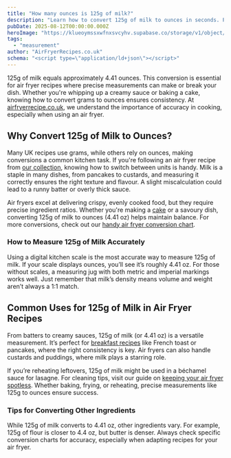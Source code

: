 ```yaml
---
title: "How many ounces is 125g of milk?"
description: "Learn how to convert 125g of milk to ounces in seconds. Perfect for air fryer recipes and precise measurements every time."
pubDate: 2025-08-12T00:00:00.000Z
heroImage: "https://klueoymssxwfnxsvcyhv.supabase.co/storage/v1/object/public/md/how-many-ounces-is-125g-of-milk-fe8bde7e.webp"
tags:
  - "measurement"
author: "AirFryerRecipes.co.uk"
schema: "<script type=\"application/ld+json\"></script>"
---
```


<p>125g of milk equals approximately 4.41 ounces. This conversion is essential for air fryer recipes where precise measurements can make or break your dish. Whether you're whipping up a creamy sauce or baking a cake, knowing how to convert grams to ounces ensures consistency. At <a href=https://www.airfryerrecipe.co.uk>airfryerrecipe.co.uk</a>, we understand the importance of accuracy in cooking, especially when using an air fryer.</p>  

<h2>Why Convert 125g of Milk to Ounces?</h2>  
<p>Many UK recipes use grams, while others rely on ounces, making conversions a common kitchen task. If you're following an air fryer recipe from <a href=https://www.airfryerrecipe.co.uk/recipes>our collection</a>, knowing how to switch between units is handy. Milk is a staple in many dishes, from pancakes to custards, and measuring it correctly ensures the right texture and flavour. A slight miscalculation could lead to a runny batter or overly thick sauce.</p>  

<p>Air fryers excel at delivering crispy, evenly cooked food, but they require precise ingredient ratios. Whether you're making a <a href=https://www.airfryerrecipe.co.uk/recipe-category/cakes>cake</a> or a savoury dish, converting 125g of milk to ounces (4.41 oz) helps maintain balance. For more conversions, check out our <a href=https://www.airfryerrecipe.co.uk/air-fryer-conversion-chart>handy air fryer conversion chart</a>.</p>  

<h3>How to Measure 125g of Milk Accurately</h3>  
<p>Using a digital kitchen scale is the most accurate way to measure 125g of milk. If your scale displays ounces, you’ll see it’s roughly 4.41 oz. For those without scales, a measuring jug with both metric and imperial markings works well. Just remember that milk’s density means volume and weight aren’t always a 1:1 match.</p>  

<h2>Common Uses for 125g of Milk in Air Fryer Recipes</h2>  
<p>From batters to creamy sauces, 125g of milk (or 4.41 oz) is a versatile measurement. It’s perfect for <a href=https://www.airfryerrecipe.co.uk/recipe-category/breakfast>breakfast recipes</a> like French toast or pancakes, where the right consistency is key. Air fryers can also handle custards and puddings, where milk plays a starring role.</p>  

<p>If you’re reheating leftovers, 125g of milk might be used in a béchamel sauce for lasagne. For cleaning tips, visit our guide on <a href=https://www.airfryerrecipe.co.uk/air-fryer-cleaner>keeping your air fryer spotless</a>. Whether baking, frying, or reheating, precise measurements like 125g to ounces ensure success.</p>  

<h3>Tips for Converting Other Ingredients</h3>  
<p>While 125g of milk converts to 4.41 oz, other ingredients vary. For example, 125g of flour is closer to 4.4 oz, but butter is denser. Always check specific conversion charts for accuracy, especially when adapting recipes for your air fryer.</p>